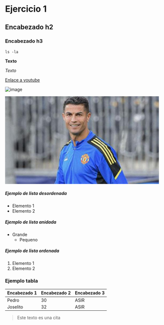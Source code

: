 <!-- Titulo -->

# Ejercicio 1

<!-- Titulo 2 -->

## Encabezado h2

<!-- Titulo 3 -->

### Encabezado h3

<!-- Comando -->

`ls -la`

<!-- Negrita -->

**Texto**

<!-- Cursiva -->

*Texto*

<!-- Enlace -->

[Enlace a youtube](https://www.youtube.com/)

<!-- Enlace foto -->

![image](https://user-images.githubusercontent.com/114144260/192457670-547f3155-2fa6-46dd-a417-bbb85c15de45.png)

<!-- Foto desde carpeta -->

![image2](images/elbicho.jpg)

<!-- Lista desordenada -->

##### Ejemplo de lista desordenada

* Elemento 1
* Elemento 2

<!-- Lista anidada -->

##### Ejemplo de lista anidada

* Grande
  * Pequeno

<!-- Lista ordenada -->

##### Ejemplo de lista ordenada

1. Elemento 1
2. Elemento 2

<!-- Tabla -->

### Ejemplo tabla
| Encabezado 1 | Encabezado 2 | Encabezado 3
| --- | --- | ---
| Pedro | 30 | ASIR
| Joselito | 32 | ASIR 

<!-- Cita -->

> Este texto es una cita 
